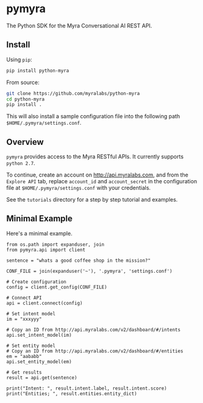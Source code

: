 # pymyra

The Python SDK for the Myra Conversational AI REST API.


## Install

Using `pip`:
```bash
pip install python-myra
```

From source:
```bash
git clone https://github.com/myralabs/python-myra
cd python-myra
pip install .
```

This will also install a sample configuration file into the following path `$HOME/.pymyra/settings.conf`.

## Overview

`pymyra` provides access to the Myra RESTful APIs. It currently supports `python 2.7`.

To continue, create an account on http://api.myralabs.com, and from the `Explore API` tab, replace `account_id` and `account_secret` in the configuration file at `$HOME/.pymyra/settings.conf` with your credentials.

See the `tutorials` directory for a step by step tutorial and examples.

## Minimal Example

Here's a minimal example.

```
from os.path import expanduser, join
from pymyra.api import client

sentence = "whats a good coffee shop in the mission?"

CONF_FILE = join(expanduser('~'), '.pymyra', 'settings.conf')

# Create configuration
config = client.get_config(CONF_FILE)

# Connect API
api = client.connect(config)

# Set intent model
im = "xxxyyy"

# Copy an ID from http://api.myralabs.com/v2/dashboard/#/intents
api.set_intent_model(im)

# Set entity model
# Copy an ID from http://api.myralabs.com/v2/dashboard/#/entities
em = "aababb"
api.set_entity_model(em)

# Get results
result = api.get(sentence)

print("Intent: ", result.intent.label, result.intent.score)
print("Entities; ", result.entities.entity_dict)

```
